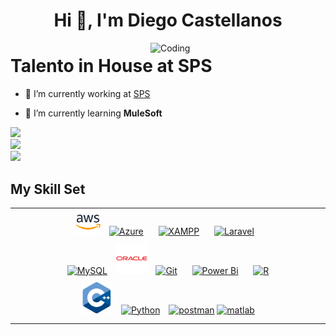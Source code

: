 <h1 align="center">Hi 👋, I'm Diego Castellanos</h1>

<img alt="Coding" width="280" align="right" src="https://media3.giphy.com/media/v1.Y2lkPTc5MGI3NjExaWhhZnE4cDdmNG4yeXp6ZGY2Mmg1amJ5bWJobjRpczBkbGpjazNkOSZlcD12MV9pbnRlcm5hbF9naWZfYnlfaWQmY3Q9Zw/bGgsc5mWoryfgKBx1u/giphy.gif">

<h1 align="left">Talento in House at SPS</h1>

- 🔭 I’m currently working at [SPS](https://spsolutions.com.mx/)

- 🌱 I’m currently learning **MuleSoft**


[![](https://img.shields.io/badge/LinkedIn-castellanosdiego-blue)](https://www.linkedin.com/in/castellanos-diego)\
[![](https://img.shields.io/badge/Mail-dcastellanosd@spsolutions.com.mx-red)](mailto:dcastellanosd@spsolutions.com.mx)\
![](https://komarev.com/ghpvc/?username=dcastellanosd&color=lightgrey)

## **My Skill Set**  
<table style="border-collapse: collapse; width: 100%; border-style: hidden;" align="center"><tr><td valign="top" width="10%">
</td><td valign="top" width="50%">

<div align="center">
<a href="https://aws.amazon.com" target="_blank" rel="noreferrer"><img src="https://raw.githubusercontent.com/devicons/devicon/master/icons/amazonwebservices/amazonwebservices-original-wordmark.svg" alt="aws" height="40"/></a>
<a href="https://azure.microsoft.com/en-in/" target="_blank"><img style="margin: 10px" src="https://profilinator.rishav.dev/skills-assets/microsoft_azure-icon.svg" alt="Azure" height="50" /></a>  
<a href="https://www.apachefriends.org/" target="_blank"><img style="margin: 10px" src="https://profilinator.rishav.dev/skills-assets/xampp.png" alt="XAMPP" height="50" /></a>    
<a href="https://laravel.com/" target="_blank"><img style="margin: 10px" src="https://profilinator.rishav.dev/skills-assets/laravel-plain-wordmark.svg" alt="Laravel" height="50" /></a>  
<a href="https://www.mysql.com/" target="_blank"><img style="margin: 10px" src="https://profilinator.rishav.dev/skills-assets/mysql-original-wordmark.svg" alt="MySQL" height="50" /></a>
<a href="https://www.oracle.com/" target="_blank" rel="noreferrer"><img src="https://raw.githubusercontent.com/devicons/devicon/master/icons/oracle/oracle-original.svg" alt="oracle" height="50"/></a>  
<a href="https://github.com/" target="_blank"><img style="margin: 10px" src="https://profilinator.rishav.dev/skills-assets/git-scm-icon.svg" alt="Git" height="50" /></a>  
<a href="https://powerbi.microsoft.com/en-us/" target="_blank"><img style="margin: 10px" src="https://profilinator.rishav.dev/skills-assets/powerbi.png" alt="Power Bi" height="50" /></a>  
<a href="https://www.r-project.org/" target="_blank"><img style="margin: 10px" src="https://profilinator.rishav.dev/skills-assets/r.svg" alt="R" height="50" /></a>  
<a href="https://www.w3schools.com/cpp/" target="_blank" rel="noreferrer"><img src="https://raw.githubusercontent.com/devicons/devicon/master/icons/cplusplus/cplusplus-original.svg" alt="cplusplus" height="50"/></a>
<a href="https://www.python.org/" target="_blank"><img style="margin: 10px" src="https://profilinator.rishav.dev/skills-assets/python-original.svg" alt="Python" height="50" /></a> 
<a href="https://postman.com" target="_blank" rel="noreferrer"><img src="https://www.vectorlogo.zone/logos/getpostman/getpostman-icon.svg" alt="postman" height="50"/></a>
<a href="https://www.mathworks.com/" target="_blank" rel="noreferrer"><img src="https://upload.wikimedia.org/wikipedia/commons/2/21/Matlab_Logo.png" alt="matlab" height="50"/></a>
</div>

</td><td valign="top" width="10%">



</td></tr></table>
